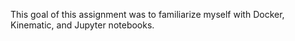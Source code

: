 This goal of this assignment was to familiarize myself with Docker, Kinematic, and Jupyter notebooks.
